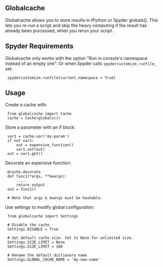 Globalcache
-----------
Globalcache allows you to store results in IPython or Spyder globals().
This lets you re-run a script and skip the heavy computing if the result 
has already been processed, when you rerun your script. 


Spyder Requirements
--------------------
Globalcache only works with the option "Run in console's namespace instead of 
an empty one". Or when Spyder calls `spydercustomize.runfile`, set:

	 spydercustomize.runfile(current_namespace = True)

Usage
-----

Create a cache with:
    
     from globalcache import Cache
     cache = Cache(globals())
    

Store a parameter with an if block:
    
     var1 = cache.var('my-param')
     if not var1:
         out = expensive_function()
         var1.set(out)
     out = var1.get()
    
Decorate an expensive function:

     @cache.decorate
     def func1(*args, **kwargs):
         ....
         return output
     out = func1()
    
     # Note that args & kwargs must be hashable. 


Use settings to modify global configuration:
    
     from globalcache import Settings
    
     # Disable the cache
	 Settings.DISABLE = True
    
     # Set default cache size. Set to None for unlimited size.
	 Settings.SIZE_LIMIT = None
	 Settings.SIZE_LIMIT = 100
        
     # Rename the default dictionary name
	 Settings.GLOBAL_CACHE_NAME = 'my-new-name'